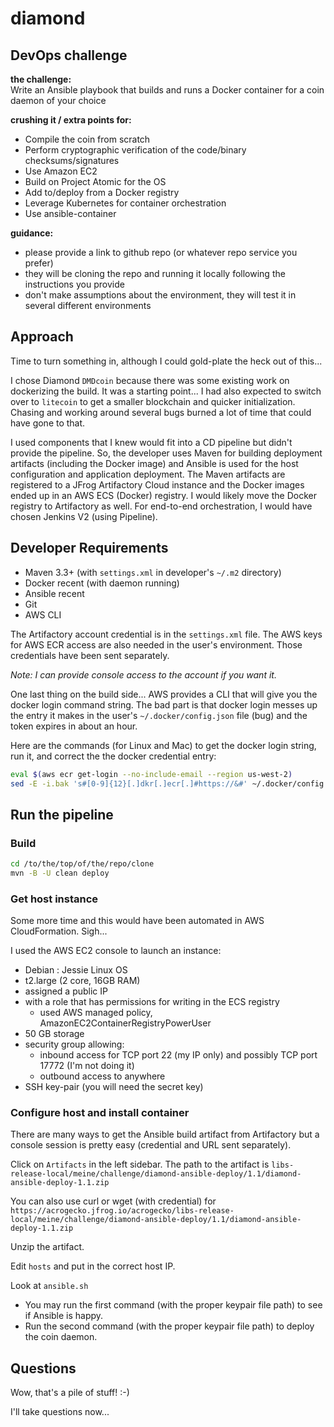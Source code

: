 # diamond
## DevOps challenge

**the challenge:**  
Write	an	Ansible	playbook	that	builds	and	runs	a	Docker	container	for	a	coin	daemon	of	your	choice

**crushing it / extra points for:**
* Compile	the	coin	from	scratch
* Perform	cryptographic	verification	of	the	code/binary	checksums/signatures
* Use	Amazon	EC2
* Build	on	Project	Atomic	for	the	OS
* Add	to/deploy	from	a	Docker	registry
* Leverage	Kubernetes	for	container	orchestration
* Use	ansible-container       

**guidance:**
* please provide a link to github repo (or whatever repo service you prefer)
* they will be cloning the repo and running it locally following the instructions you provide
* don't make assumptions about the environment, they will test it in several different environments

## Approach

Time to turn something in, although I could gold-plate the heck out of this...

I chose Diamond `DMDcoin` because there was some existing work on dockerizing the build. It was
a starting point... I had also expected to switch over to `litecoin` to get a smaller
blockchain and quicker initialization. Chasing and working around several bugs burned a
lot of time that could have gone to that.

I used components that I knew would fit into a CD pipeline but didn't provide the
pipeline. So, the developer uses Maven for building deployment artifacts (including
the Docker image) and Ansible is used for the host configuration and application
deployment. The Maven artifacts are registered to a JFrog Artifactory Cloud instance
and the Docker images ended up in an AWS ECS (Docker) registry. I would likely move
the Docker registry to Artifactory as well. For end-to-end orchestration, I would
have chosen Jenkins V2 (using Pipeline).

## Developer Requirements

* Maven 3.3+ (with `settings.xml` in developer's ```~/.m2``` directory)
* Docker recent (with daemon running)
* Ansible recent
* Git
* AWS CLI

The Artifactory account credential is in the `settings.xml` file. The AWS keys for
AWS ECR access are also needed in the user's environment. Those credentials have been sent separately.

   *Note: I can provide console access to the account if you want it.*

One last thing on the build side... AWS provides a CLI that will give you the docker
login command string. The bad part is that docker login messes up the entry it makes
in the user's `~/.docker/config.json` file (bug) and the token expires in about an hour.

Here are the commands (for Linux and Mac) to get the docker login string, run it, and
correct the the docker credential entry:

```bash
eval $(aws ecr get-login --no-include-email --region us-west-2)
sed -E -i.bak 's#[0-9]{12}[.]dkr[.]ecr[.]#https://&#' ~/.docker/config.json
```

## Run the pipeline

### Build

```bash
cd /to/the/top/of/the/repo/clone
mvn -B -U clean deploy
```

### Get host instance

Some more time and this would have been automated in AWS CloudFormation. Sigh...

I used the AWS EC2 console to launch an instance:
* Debian : Jessie Linux OS
* t2.large (2 core, 16GB RAM)
* assigned a public IP
* with a role that has permissions for writing in the ECS registry
    - used AWS managed policy, AmazonEC2ContainerRegistryPowerUser
* 50 GB storage
* security group allowing:
    - inbound access for TCP port 22 (my IP only) and possibly TCP port 17772 (I'm not doing it)
    - outbound access to anywhere
* SSH key-pair (you will need the secret key)
  
### Configure host and install container

There are many ways to get the Ansible build artifact from Artifactory but a console
session is pretty easy (credential and URL sent separately).

Click on `Artifacts` in the left sidebar. The path to the artifact is
`libs-release-local/meine/challenge/diamond-ansible-deploy/1.1/diamond-ansible-deploy-1.1.zip`

You can also use curl or wget (with credential) for
`https://acrogecko.jfrog.io/acrogecko/libs-release-local/meine/challenge/diamond-ansible-deploy/1.1/diamond-ansible-deploy-1.1.zip`

Unzip the artifact.

Edit `hosts` and put in the correct host IP.

Look at `ansible.sh` 
- You may run the first command (with the proper keypair file path) to see if Ansible is happy.
- Run the second command (with the proper keypair file path) to deploy the coin daemon.
  
## Questions

Wow, that's a pile of stuff! :-)

I'll take questions now...
